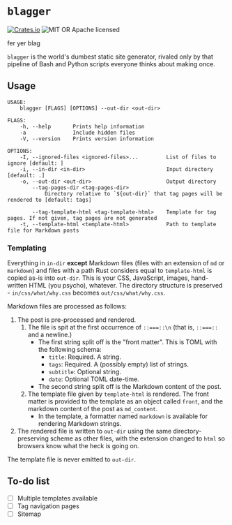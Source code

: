 # `blagger`
[![Crates.io](https://img.shields.io/crates/v/blagger)](https://crates.io/crates/blagger) ![MIT OR Apache licensed](https://img.shields.io/crates/l/blagger)

fer yer blag

`blagger` is the world's dumbest static site generator, rivaled only by that pipeline of Bash and Python scripts everyone thinks about making once.


## Usage
```
USAGE:
    blagger [FLAGS] [OPTIONS] --out-dir <out-dir>

FLAGS:
    -h, --help       Prints help information
    -a               Include hidden files
    -V, --version    Prints version information

OPTIONS:
    -I, --ignored-files <ignored-files>...         List of files to ignore [default: ]
    -i, --in-dir <in-dir>                          Input directory [default: .]
    -o, --out-dir <out-dir>                        Output directory
        --tag-pages-dir <tag-pages-dir>
            Directory relative to `${out-dir}` that tag pages will be rendered to [default: tags]

        --tag-template-html <tag-template-html>    Template for tag pages. If not given, tag pages are not generated
    -t, --template-html <template-html>            Path to template file for Markdown posts
```

### Templating
Everything in `in-dir` **except** Markdown files (files with an extension of `md` or `markdown`) and files with a path Rust considers equal to `template-html` is copied as-is into `out-dir`. This is your CSS, JavaScript, images, hand-written HTML (you psycho), whatever. The directory structure is preserved - `in/css/what/why.css` becomes `out/css/what/why.css`.

Markdown files are processed as follows:
1. The post is pre-processed and rendered.
   1. The file is spit at the first occurrence of `::===::\n` (that is, `::===::` and a newline.)
      * The first string split off is the "front matter". This is TOML with the following schema:
        * `title`: Required. A string.
        * `tags`: Required. A (possibly empty) list of strings.
        * `subtitle`: Optional string.
        * `date`: Optional TOML date-time.
      * The second string split off is the Markdown content of the post.
   2. The template file given by `template-html` is rendered. The front matter is provided to the template as an object called `front`, and the markdown content of the post as `md_content`.
      * In the template, a formatter named `markdown` is available for rendering Markdown strings.
2. The rendered file is written to `out-dir` using the same directory-preserving scheme as other files, with the extension changed to `html` so browsers know what the heck is going on.

The template file is never emitted to `out-dir`.
## To-do list
- [ ] Multiple templates available
- [ ] Tag navigation pages
- [ ] Sitemap
